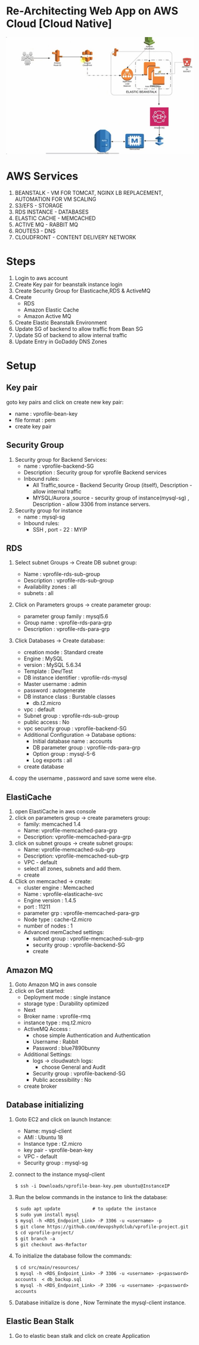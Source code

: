 # Re-Architecting Web App on AWS Cloud [Cloud Native]

![Architecture](./images/architecture.jpg)

# AWS Services

1. BEANSTALK        - VM FOR TOMCAT, NGINX LB REPLACEMENT, AUTOMATION FOR VM SCALING
2. S3/EFS           - STORAGE
3. RDS INSTANCE     - DATABASES
4. ELASTIC CACHE    - MEMCACHED
5. ACTIVE MQ        - RABBIT MQ
6. ROUTE53          - DNS
7. CLOUDFRONT       - CONTENT DELIVERY NETWORK

# Steps

1. Login to aws account
2. Create Key pair for beanstalk instance login
3. Create Security Group for Elasticache,RDS & ActiveMQ
4. Create
   * RDS
   * Amazon Elastic Cache
   * Amazon Active MQ
5. Create Elastic Beanstalk Environment
6. Update SG of backend to allow traffic from Bean SG
7. Update SG of backend to allow internal traffic
8. Update Entry in GoDaddy DNS Zones

# Setup

## Key pair

goto key pairs and click on create new key pair:

* name : vprofile-bean-key
* file format : pem
* create key pair

## Security Group

1. Security group for Backend Services:
   * name : vprofile-backend-SG
   * Description : Security group for vprofile Backend services
   * Inbound rules:
      * All Traffic,source - Backend Security Group (itself), Description - allow internal traffic
      * MYSQL/Aurora ,source -  security group of instance(mysql-sg) , Description - allow 3306 from instance servers.
2. Security group for instance
   * name : mysql-sg
   * Inbound rules:
     * SSH , port - 22 : MYIP  

## RDS

1. Select subnet Groups -> Create DB subnet group:
   * Name : vprofile-rds-sub-group
   * Description : vprofile-rds-sub-group
   * Availability zones : all
   * subnets : all
2. Click on Parameters groups -> create parameter group:
   * parameter group family : mysql5.6
   * Group name : vprofile-rds-para-grp
   * Description : vprofile-rds-para-grp

3. Click Databases -> Create database:
   * creation mode : Standard create
   * Engine : MySQL
   * version : MySQL 5.6.34
   * Template : Dev/Test
   * DB instance identifier : vprofile-rds-mysql
   * Master username : admin
   * password : autogenerate
   * DB instance class : Burstable classes
      * db.t2.micro
   * vpc : default
   * Subnet group : vprofile-rds-sub-group
   * public access : No
   * vpc security group : vprofile-backend-SG
   * Additional Configuration -> Database options:
       * Initial database name : accounts
       * DB parameter group : vprofile-rds-para-grp
       * Option group : mysql-5-6
       * Log exports : all
   * create database  
4. copy the username , password and save some were else.

## ElastiCache

1. open ElastiCache in aws console
2. click on parameters group -> create parameters group:
   * family: memcached 1.4
   * Name: vprofile-memcached-para-grp
   * Description: vprofile-memcached-para-grp
3. click on subnet groups -> create subnet groups:
   * Name: vprofile-memcached-sub-grp
   * Description: vprofile-memcached-sub-grp
   * VPC - default
   * select all zones, subnets and add them.
   * create
4. Click on memcached -> create:
   * cluster engine : Memcached
   * Name : vprofile-elasticache-svc
   * Engine version : 1.4.5
   * port : 11211
   * parameter grp : vprofile-memcached-para-grp
   * Node type : cache-t2.micro
   * number of nodes : 1
   * Advanced memCached settings:
     * subnet group : vprofile-memcached-sub-grp
     * security group : vprofile-backend-SG
     * create  

## Amazon MQ

1. Goto Amazon MQ in aws console
2. click on Get started:
   * Deployment mode : single instance
   * storage type : Durability optimized
   * Next
   * Broker name : vprofile-rmq
   * instance type : mq.t2.micro
   * ActiveMQ Access :
     * chose simple Authentication and Authentication
     * Username  : Rabbit
     * Password :  blue7890bunny
   * Additional Settings:
     * logs -> cloudwatch logs:
       * choose General and Audit
     * Security group : vprofile-backend-SG
     * Public accessibility : No
   * create broker  

## Database initializing

1. Goto EC2 and click on launch Instance:
   * Name: mysql-client
   * AMI : Ubuntu 18
   * Instance type : t2.micro
   * key pair - vprofile-bean-key  
   * VPC - default
   * Security group : mysql-sg
2. connect to the instance mysql-client

   ```console
   $ ssh -i Downloads/vprofile-bean-key.pem ubuntu@InstanceIP
   ```

3. Run the below commands in the instance to link the database:

   ```console
   $ sudo apt update            # to update the instance
   $ sudo yum install mysql
   $ mysql -h <RDS_Endpoint_Link> -P 3306 -u <username> -p
   $ git clone https://github.com/devopshydclub/vprofile-project.git
   $ cd vprofile-project/
   $ git branch -a
   $ git checkout aws-Refactor
   ```

4. To initialize the database follow the commands:

   ```console
   $ cd src/main/resources/
   $ mysql -h <RDS_Endpoint_Link> -P 3306 -u <username> -p<password> accounts  < db_backup.sql
   $ mysql -h <RDS_Endpoint_Link> -P 3306 -u <username> -p<password> accounts
   ```

5. Database initialize is done , Now Terminate the mysql-client instance.

## Elastic Bean Stalk

1. Go to elastic bean stalk and click on create Application